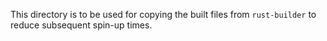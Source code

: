 This directory is to be used for copying the built files from `rust-builder` to reduce subsequent spin-up times.

